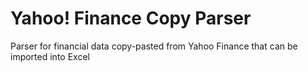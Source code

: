 # Yahoo! Finance Copy Parser
Parser for financial data copy-pasted from Yahoo Finance that can be imported into Excel
